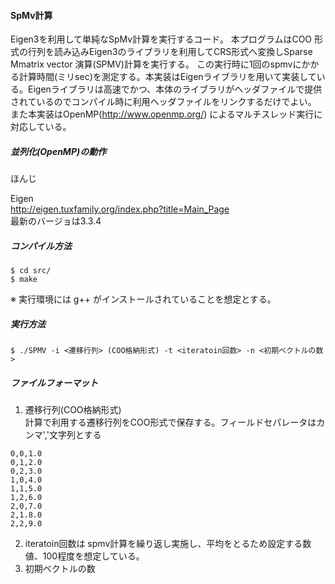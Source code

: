 #### SpMv計算
Eigen3を利用して単純なSpMv計算を実行するコード。
本プログラムはCOO 形式の行列を読み込みEigen3のライブラリを利用してCRS形式へ変換しSparse Mmatrix vector 演算(SPMV)計算を実行する。
この実行時に1回のspmvにかかる計算時間(ミリsec)を測定する。本実装はEigenライブラリを用いて実装している。Eigenライブラリは高速でかつ、本体のライブラリがヘッダファイルで提供されているのでコンパイル時に利用ヘッダファイルをリンクするだけでよい。　　
また本実装はOpenMP(http://www.openmp.org/) によるマルチスレッド実行に対応している。

##### 並列化(OpenMP)の動作
ほんじ

Eigen  
http://eigen.tuxfamily.org/index.php?title=Main_Page  
最新のバージョは3.3.4  

##### コンパイル方法
```
$ cd src/
$ make
```
※ 実行環境には g++ がインストールされていることを想定とする。

##### 実行方法
```
$ ./SPMV -i <遷移行列> (COO格納形式) -t <iteratoin回数> -n <初期ベクトルの数>
```
##### ファイルフォーマット
1. 遷移行列(COO格納形式)  
計算で利用する遷移行列をCOO形式で保存する。フィールドセパレータはカンマ','文字列とする
```
0,0,1.0
0,1,2.0
0,2,3.0
1,0,4.0
1,1,5.0
1,2,6.0
2,0,7.0
2,1.8.0
2,2,9.0
```
2. iteratoin回数は spmv計算を繰り返し実施し、平均をとるため設定する数値、100程度を想定している。  
3. 初期ベクトルの数
